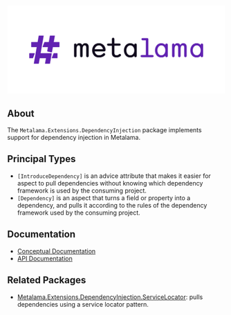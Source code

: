 ![Metalama Logo](https://raw.githubusercontent.com/metalama/.github/HEAD/images/metalama.svg)

## About

The `Metalama.Extensions.DependencyInjection` package implements support for dependency injection in Metalama.

## Principal Types

* `[IntroduceDependency]` is an advice attribute that makes it easier for aspect to pull dependencies without knowing which dependency framework is used by the consuming project.
* `[Dependency]` is an aspect that turns a field or property into a dependency, and pulls it according to the rules of the dependency framework used by the consuming project.

## Documentation

* [Conceptual Documentation](https://doc.metalama.net/aspects/dependency-injection)
* [API Documentation](https://doc.metalama.net/api/metalama_extensions_dependencyinjection)

## Related Packages

* [Metalama.Extensions.DependencyInjection.ServiceLocator](https://www.nuget.org/packages/Metalama.Extensions.DependencyInjection.ServiceLocator):  pulls dependencies using a service locator pattern.
